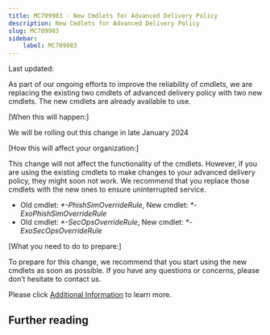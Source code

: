 ```yaml
---
title: MC709983 - New Cmdlets for Advanced Delivery Policy
description: New Cmdlets for Advanced Delivery Policy
slug: MC709983
sidebar:
    label: MC709983
---
```



Last updated: 

<p>As part of our ongoing efforts to improve the reliability of cmdlets, we are replacing the existing two cmdlets of advanced delivery policy with two new cmdlets. The new cmdlets are already available to use.</p><p>[When this will happen:]</p><p>We will be rolling out this change in late January 2024</p><p>[How this will affect your organization:]</p><p>This change will not affect the functionality of the cmdlets. However, if you are using the existing cmdlets to make changes to your advanced delivery policy, they might soon not work. We recommend that you replace those cmdlets with the new ones to ensure uninterrupted service.</p><ul><li>Old cmdlet: <i>*-PhishSimOverrideRule</i>, New cmdlet: <i>*-ExoPhishSimOverrideRule</i></li><li>Old cmdlet: <i>*-SecOpsOverrideRule</i>, New cmdlet: <i>*-ExoSecOpsOverrideRule</i></li></ul><p>[What you need to do to prepare:]</p><p>To prepare for this change, we recommend that you start using the new cmdlets as soon as possible. If you have any questions or concerns, please don’t hesitate to contact us.</p><p>Please click <a href="https://learn.microsoft.com/microsoft-365/security/office-365-security/advanced-delivery-policy-configure" target="_blank">Additional Information</a> to learn more.</p>

## Further reading
